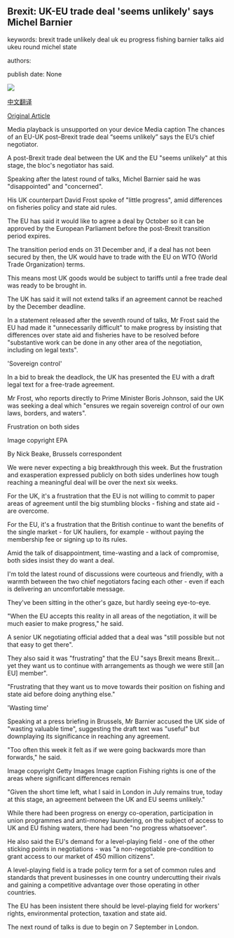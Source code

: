 ## Brexit: UK-EU trade deal 'seems unlikely' says Michel Barnier

keywords: brexit trade unlikely deal uk eu progress fishing barnier talks aid ukeu round michel state

authors: 

publish date: None

![](https://ichef.bbci.co.uk/images/ic/1024x576/p08p7v2j.jpg)

[中文翻译](Brexit%3A%20UK-EU%20trade%20deal%20%27seems%20unlikely%27%20says%20Michel%20Barnier_zh.md)

[Original Article](https://www.bbc.com/news/uk-politics-53854730)

Media playback is unsupported on your device Media caption The chances of an EU-UK post–Brexit trade deal “seems unlikely” says the EU’s chief negotiator.

A post-Brexit trade deal between the UK and the EU "seems unlikely" at this stage, the bloc's negotiator has said.

Speaking after the latest round of talks, Michel Barnier said he was "disappointed" and "concerned".

His UK counterpart David Frost spoke of "little progress", amid differences on fisheries policy and state aid rules.

The EU has said it would like to agree a deal by October so it can be approved by the European Parliament before the post-Brexit transition period expires.

The transition period ends on 31 December and, if a deal has not been secured by then, the UK would have to trade with the EU on WTO (World Trade Organization) terms.

This means most UK goods would be subject to tariffs until a free trade deal was ready to be brought in.

The UK has said it will not extend talks if an agreement cannot be reached by the December deadline.

In a statement released after the seventh round of talks, Mr Frost said the EU had made it "unnecessarily difficult" to make progress by insisting that differences over state aid and fisheries have to be resolved before "substantive work can be done in any other area of the negotiation, including on legal texts".

'Sovereign control'

In a bid to break the deadlock, the UK has presented the EU with a draft legal text for a free-trade agreement.

Mr Frost, who reports directly to Prime Minister Boris Johnson, said the UK was seeking a deal which "ensures we regain sovereign control of our own laws, borders, and waters".

Frustration on both sides

Image copyright EPA

By Nick Beake, Brussels correspondent

We were never expecting a big breakthrough this week. But the frustration and exasperation expressed publicly on both sides underlines how tough reaching a meaningful deal will be over the next six weeks.

For the UK, it's a frustration that the EU is not willing to commit to paper areas of agreement until the big stumbling blocks - fishing and state aid - are overcome.

For the EU, it's a frustration that the British continue to want the benefits of the single market - for UK hauliers, for example - without paying the membership fee or signing up to its rules.

Amid the talk of disappointment, time-wasting and a lack of compromise, both sides insist they do want a deal.

I'm told the latest round of discussions were courteous and friendly, with a warmth between the two chief negotiators facing each other - even if each is delivering an uncomfortable message.

They've been sitting in the other's gaze, but hardly seeing eye-to-eye.

"When the EU accepts this reality in all areas of the negotiation, it will be much easier to make progress," he said.

A senior UK negotiating official added that a deal was "still possible but not that easy to get there".

They also said it was "frustrating" that the EU "says Brexit means Brexit... yet they want us to continue with arrangements as though we were still [an EU] member".

"Frustrating that they want us to move towards their position on fishing and state aid before doing anything else."

'Wasting time'

Speaking at a press briefing in Brussels, Mr Barnier accused the UK side of "wasting valuable time", suggesting the draft text was "useful" but downplaying its significance in reaching any agreement.

"Too often this week it felt as if we were going backwards more than forwards," he said.

Image copyright Getty Images Image caption Fishing rights is one of the areas where significant differences remain

"Given the short time left, what I said in London in July remains true, today at this stage, an agreement between the UK and EU seems unlikely."

While there had been progress on energy co-operation, participation in union programmes and anti-money laundering, on the subject of access to UK and EU fishing waters, there had been "no progress whatsoever".

He also said the EU's demand for a level-playing field - one of the other sticking points in negotiations - was "a non-negotiable pre-condition to grant access to our market of 450 million citizens".

A level-playing field is a trade policy term for a set of common rules and standards that prevent businesses in one country undercutting their rivals and gaining a competitive advantage over those operating in other countries.

The EU has been insistent there should be level-playing field for workers' rights, environmental protection, taxation and state aid.

The next round of talks is due to begin on 7 September in London.